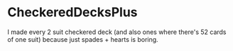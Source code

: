 # CheckeredDecksPlus
I made every 2 suit checkered deck (and also ones where there's 52 cards of one suit) because just spades + hearts is boring.
